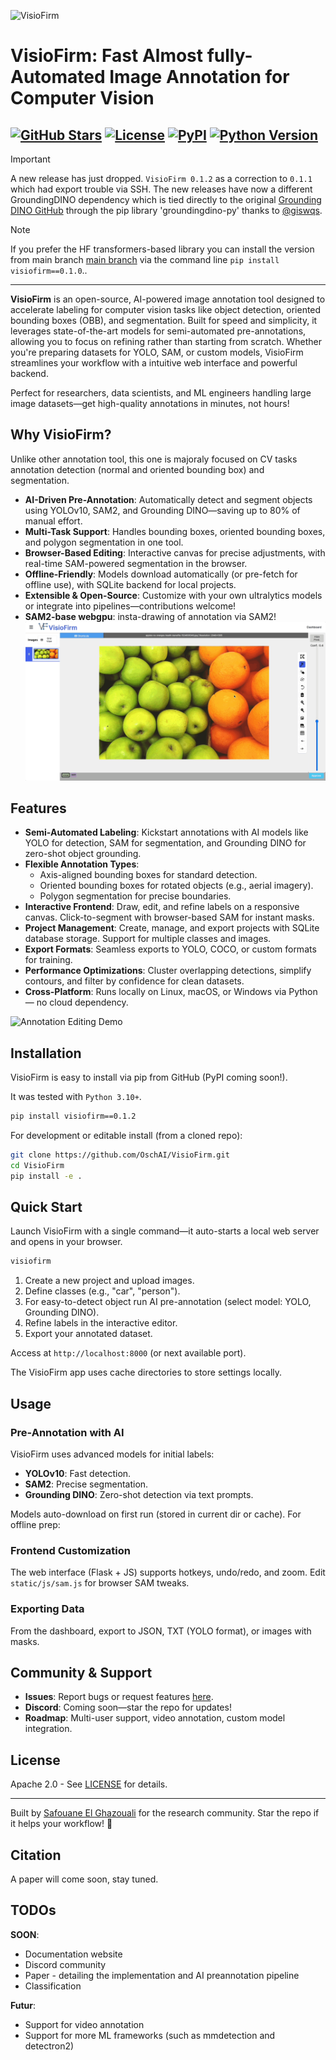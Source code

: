 ![VisioFirm](https://github.com/OschAI/VisioFirm/blob/main/examples/visiofirm-logo.gif)

# VisioFirm: Fast Almost fully-Automated Image Annotation for Computer Vision

[![GitHub Stars](https://img.shields.io/github/stars/OschAI/VisioFirm?style=social)](https://github.com/OschAI/VisioFirm/stargazers)
[![License](https://img.shields.io/badge/License-Apache%202.0-blue.svg)](https://github.com/OschAI/VisioFirm/blob/main/LICENSE)
[![PyPI](https://img.shields.io/pypi/v/visiofirm.svg)](https://pypi.org/project/visiofirm/) <!-- Update if published -->
[![Python Version](https://img.shields.io/badge/python-3.10%2B-blue)](https://www.python.org/)
-------
> [!IMPORTANT]
> A new release has just dropped. `VisioFirm 0.1.2` as a correction to `0.1.1` which had export trouble via SSH. The new releases have now a different GroundingDINO dependency which is tied directly to the original [Grounding DINO GitHub](https://github.com/IDEA-Research/GroundingDINO) through the pip library 'groundingdino-py' thanks to [@giswqs](https://github.com/giswqs).

> [!NOTE]
>If you prefer the HF transformers-based library you can install the version from main branch [main branch](https://github.com/OschAI/VisioFirm/tree/main) via the command line `pip install visiofirm==0.1.0`..
-------

**VisioFirm** is an open-source, AI-powered image annotation tool designed to accelerate labeling for computer vision tasks like object detection, oriented bounding boxes (OBB), and segmentation. Built for speed and simplicity, it leverages state-of-the-art models for semi-automated pre-annotations, allowing you to focus on refining rather than starting from scratch. Whether you're preparing datasets for YOLO, SAM, or custom models, VisioFirm streamlines your workflow with a intuitive web interface and powerful backend.

Perfect for researchers, data scientists, and ML engineers handling large image datasets—get high-quality annotations in minutes, not hours!

## Why VisioFirm?

Unlike other annotation tool, this one is majoraly focused on CV tasks annotation detection (normal and oriented bounding box) and segmentation.

- **AI-Driven Pre-Annotation**: Automatically detect and segment objects using YOLOv10, SAM2, and Grounding DINO—saving up to 80% of manual effort.
- **Multi-Task Support**: Handles bounding boxes, oriented bounding boxes, and polygon segmentation in one tool.
- **Browser-Based Editing**: Interactive canvas for precise adjustments, with real-time SAM-powered segmentation in the browser.
- **Offline-Friendly**: Models download automatically (or pre-fetch for offline use), with SQLite backend for local projects.
- **Extensible & Open-Source**: Customize with your own ultralytics models or integrate into pipelines—contributions welcome!
- **SAM2-base webgpu**: insta-drawing of annotation via SAM2!
![Annotation Editing Demo](https://github.com/OschAI/VisioFirm/blob/main/examples/orange-apples-test.gif) 

## Features

- **Semi-Automated Labeling**: Kickstart annotations with AI models like YOLO for detection, SAM for segmentation, and Grounding DINO for zero-shot object grounding.
- **Flexible Annotation Types**:
  - Axis-aligned bounding boxes for standard detection.
  - Oriented bounding boxes for rotated objects (e.g., aerial imagery).
  - Polygon segmentation for precise boundaries.
- **Interactive Frontend**: Draw, edit, and refine labels on a responsive canvas. Click-to-segment with browser-based SAM for instant masks.
- **Project Management**: Create, manage, and export projects with SQLite database storage. Support for multiple classes and images.
- **Export Formats**: Seamless exports to YOLO, COCO, or custom formats for training.
- **Performance Optimizations**: Cluster overlapping detections, simplify contours, and filter by confidence for clean datasets.
- **Cross-Platform**: Runs locally on Linux, macOS, or Windows via Python— no cloud dependency.

![Annotation Editing Demo](https://github.com/OschAI/VisioFirm/blob/main/examples/AIpreannotator-demo.gif) 

## Installation

VisioFirm is easy to install via pip from GitHub (PyPI coming soon!).

It was tested with `Python 3.10+`.

```bash
pip install visiofirm==0.1.2
```

For development or editable install (from a cloned repo):

```bash
git clone https://github.com/OschAI/VisioFirm.git
cd VisioFirm
pip install -e .
```

## Quick Start

Launch VisioFirm with a single command—it auto-starts a local web server and opens in your browser.

```bash
visiofirm
```

1. Create a new project and upload images.
2. Define classes (e.g., "car", "person").
3. For easy-to-detect object run AI pre-annotation (select model: YOLO, Grounding DINO).
4. Refine labels in the interactive editor.
5. Export your annotated dataset.

Access at `http://localhost:8000` (or next available port).

The VisioFirm app uses cache directories to store settings locally.

## Usage

### Pre-Annotation with AI
VisioFirm uses advanced models for initial labels:
- **YOLOv10**: Fast detection.
- **SAM2**: Precise segmentation.
- **Grounding DINO**: Zero-shot detection via text prompts.

Models auto-download on first run (stored in current dir or cache). For offline prep:

### Frontend Customization
The web interface (Flask + JS) supports hotkeys, undo/redo, and zoom. Edit `static/js/sam.js` for browser SAM tweaks.

### Exporting Data
From the dashboard, export to JSON, TXT (YOLO format), or images with masks.

## Community & Support

- **Issues**: Report bugs or request features [here](https://github.com/OschAI/VisioFirm/issues).
- **Discord**: Coming soon—star the repo for updates!
- **Roadmap**: Multi-user support, video annotation, custom model integration.

## License

Apache 2.0 - See [LICENSE](LICENSE) for details.

---

Built by [Safouane El Ghazouali](https://github.com/safouaneelg) for the research community. Star the repo if it helps your workflow! 🚀

## Citation

A paper will come soon, stay tuned.

## TODOs

**SOON**:

- Documentation website
- Discord community
- Paper - detailing the implementation and AI preannotation pipeline
- Classification

**Futur**:

- Support for video annotation
- Support for more ML frameworks (such as mmdetection and detectron2)

